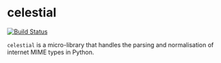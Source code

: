 # celestial

[![Build Status](https://travis-ci.org/alephdata/celestial.svg?branch=master)](https://travis-ci.org/alephdata/celestial)

``celestial`` is a micro-library that handles the parsing and normalisation of 
internet MIME types in Python.
